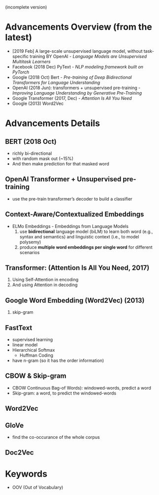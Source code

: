 (incomplete version)
# Advancements Overview (from the latest)

- [2019 Feb] A large-scale unsupervised language model, without task-specific training BY OpenAI - *Language Models are Unsupervised Multitask Learners*
- Facebook (2018 Dec) PyText - *NLP modeling framework built on PyTorch*
- Google (2018 Oct) Bert - *Pre-training of Deep Bidirectional Transformers for Language Understanding*
- OpenAI (2018 Jun): transformers + unsupervised pre-training - *Improving Language Understanding by Generative Pre-Training*
- Google Transformer (2017, Dec) - *Attention Is All You Need*
- Google (2013) Word2Vec

# Advancements Details

## BERT (2018 Oct)
* richly bi-directional
* with random mask out (~15%)
* And then make prediction for that masked word

## OpenAI Transformer + Unsupervised pre-training 
* use the pre-train transformer’s decoder to build a classifier

## Context-Aware/Contextualized Embeddings
* ELMo Embeddings - Embeddings from Language Models
    1. use **bidirectional** language model (biLM) to learn both word (e.g., syntax and semantics) and linguistic context (i.e., to model polysemy)
    2. produce **multiple word embeddings per single word** for different scenarios

## Transformer: (Attention Is All You Need, 2017)
1. Using Self-Attention in encoding
2. And using Attention in decoding

## Google Word Embedding (Word2Vec) (2013)
1. skip-gram





## FastText

- supervised learning
- linear model
- Hierarchical Softmax
  - Huffman Coding
- have n-gram (so it has the order information)


## CBOW & Skip-gram

- CBOW Continuous Bag-of Words): windowed-words, predict a word
- Skip-gram: a word, to predict the windowed-words

## Word2Vec


## GloVe

- find the co-occurance of the whole corpus

Doc2Vec
-------



Keywords
====
- OOV (Out of Vocabulary)
